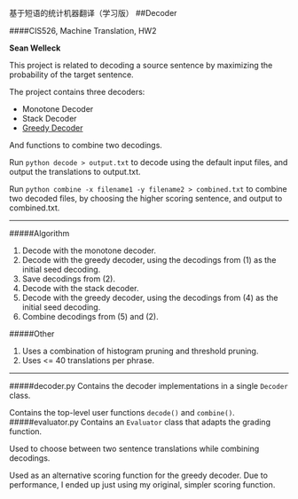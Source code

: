 基于短语的统计机器翻译（学习版）
##Decoder

####CIS526, Machine Translation, HW2

**Sean Welleck**

This project is related to decoding a source sentence by maximizing the probability of the target sentence.

The project contains three decoders:  
- Monotone Decoder  
- Stack Decoder  
- [Greedy Decoder](http://www.iro.umontreal.ca/~felipe/bib2webV0.81/cv/papers/paper-tmi-2007.pdf)  


And functions to combine two decodings.

Run ```python decode > output.txt``` to decode using the default input files, and output the translations to output.txt.

Run ```python combine -x filename1 -y filename2 > combined.txt``` to combine two decoded files, by choosing the higher scoring sentence, and output to combined.txt.  

-----
#####Algorithm
1. Decode with the monotone decoder.
2. Decode with the greedy decoder, using the decodings from (1) as the initial seed decoding.
3. Save decodings from (2).
4. Decode with the stack decoder.
5. Decode with the greedy decoder, using the decodings from (4) as the initial seed decoding.
6. Combine decodings from (5) and (2).

#####Other
1. Uses a combination of histogram pruning and threshold pruning.
2. Uses <= 40 translations per phrase.


-----
#####decoder.py
Contains the decoder implementations in a single ```Decoder``` class.

Contains the top-level user functions ```decode()``` and ```combine()```.
#####evaluator.py
Contains an ```Evaluator``` class that adapts the grading function.

Used to choose between two sentence translations while combining decodings.

Used as an alternative scoring function for the greedy decoder. Due to performance, I ended up just using my original, simpler scoring function.


